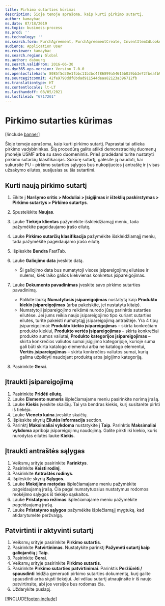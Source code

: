 ```yaml
---
title: Pirkimo sutarties kūrimas
description: Šioje temoje aprašoma, kaip kurti pirkimo sutartį.
author: kamaybac
ms.date: 07/18/2019
ms.topic: business-process
ms.prod: ''
ms.technology: ''
ms.search.form: PurchAgreement, PurchAgreementCreate, InventItemIdLookupSimple, AgreementConfirmRunForm, PurchAgreementHistory
audience: Application User
ms.reviewer: kamaybac
ms.search.region: Global
ms.author: dabourq
ms.search.validFrom: 2016-06-30
ms.dyn365.ops.version: Version 7.0.0
ms.openlocfilehash: 8085f5d30e1fbbc11b3bc4f86899a54615b039bb3e72fbeafb9bd74e87c1fbfa
ms.sourcegitcommit: 42fe9790ddf0bdad911544deaa82123a396712fb
ms.translationtype: HT
ms.contentlocale: lt-LT
ms.lasthandoff: 08/05/2021
ms.locfileid: "6717201"
---
```

# <a name="create-a-purchase-agreement"></a>Pirkimo sutarties kūrimas

[!include [banner](../../includes/banner.md)]

Šioje temoje aprašoma, kaip kurti pirkimo sutartį. Paprastai tai atlieka pirkimo vadybininkas. Šią procedūrą galite atlikti demonstracinių duomenų įmonėje USMF arba su savo duomenimis. Prieš pradėdami turite nustatyti pirkimo sutarčių klasifikacijas. Sukūrę sutartį, galėsite ją naudoti, kai sukursite PU – pirkimo sutarties sąlygos bus nukopijuotos į antraštę ir į visas užsakymo eilutes, susijusias su šia sutartimi.


## <a name="create-a-new-purchase-agreement"></a>Kurti naują pirkimo sutartį
1. Eikite į **Naršymo sritis > Moduliai > Įsigijimas ir išteklių paskirstymas > Pirkimo sutartys > Pirkimo sutartys**.
2. Spustelėkite **Naujas**.
3. Lauke **Tiekėjo klientas** pažymėkite išskleidžiamąjį meniu, tada pažymėkite pageidaujamo įrašo eilutę.
4. Lauke **Pirkimo sutarčių klasifikacija** pažymėkite išskleidžiamąjį meniu, tada pažymėkite pageidaujamo įrašo eilutę.
5. Išplėskite **Bendra** FastTab.
6. Lauke **Galiojimo data** įveskite datą.

    - Ši galiojimo data bus numatytoji visose įsipareigojimų eilutėse ir nulems, kiek laiko galios kiekvienas konkretus įsipareigojimas.  

7. Lauke **Dokumento pavadinimas** įveskite savo pirkimo sutarties pavadinimą.

    - Palikite lauką **Numatytasis įsipareigojimas** nustatytą kaip **Produkto kiekio įsipareigojimas** (arba pakeiskite, jei nustatyta kitaip).  
    - Numatytoji įsipareigojimo reikšmė nurodo jūsų parinktis sutarties eilutėse. Jei jums reikia naujo įsipareigojimo tipo kuriant sutarties eilutes, turite pakeisti numatytąjį įsipareigojimą antraštėje. Yra 4 tipų įsipareigojimai: **Produkto kiekio įsipareigojimas** – skirta konkrečiam produkto kiekiui, **Produkto vertės įsipareigojimas** – skirta konkrečiai produkto sumos valiutai, **Produkto kategorijos įsipareigojimas** – skirta konkrečios valiutos sumai įsigijimo kategorijoje, kurioje suma gali būti skirta katalogo elementui arba ne katalogo elementui, **Vertės įsipareigojimas** – skirta konkrečios valiutos sumai, kurią galima užpildyti naudojant produktą arba įsigijimo kategoriją.  

8. Pasirinkite **Gerai**.

## <a name="add-a-commitment"></a>Įtraukti įsipareigojimą
1. Pasirinkite **Pridėti eilutę**.
2. Lauke **Elemento numeris** išplečiamajame meniu pasirinkite norimą įrašą.
3. Lauke **Kiekis** įveskite skaičių. Tai yra bendras kiekis, kurį susitarėte pirkti iš tiekėjo.  
4. Lauke **Vieneto kaina** įveskite skaičių.
5. Išplėskite skyrių **Eilutės informacija** section.
6. Parinktį **Maksimaliai vykdoma** nustatykite į **Taip**. Parinktis **Maksimaliai vykdoma** apriboja įsipareigojimų naudojimą. Galite pirkti iki kiekio, kuris nurodytas eilutės lauke **Kiekis**.  

## <a name="add-header-conditions"></a>Įtraukti antraštės sąlygas
1. Veiksmų srityje pasirinkite **Parinktys**.
2. Pasirinkite **Keisti rodinį**.
3. Pasirinkite **Antraštės rodinys**.
4. Išplėskite skyrių **Sąlygos**.
5. Lauke **Mokėjimo metodas** išplečiamajame meniu pažymėkite pageidaujamą įrašą. Čia pagal numatytuosius nustatymus rodomos mokėjimo sąlygos iš tiekėjo sąskaitos.  
6. Lauke **Pristatymo režimas** išplečiamajame meniu pažymėkite pageidaujamą įrašą.
7. Lauke **Pristatymo sąlygos** pažymėkite išplečiamąjį mygtuką, kad atidarytumėte peržvalgą.

## <a name="confirm-and-activate-the-agreement"></a>Patvirtinti ir aktyvinti sutartį
1. Veiksmų srityje pasirinkite **Pirkimo sutartis**.
2. Pasirinkite **Patvirtinimas**. Nustatykite parinktį **Pažymėti sutartį kaip galiojančią** į **Taip**.  
3. Pasirinkite **Gerai**.
4. Veiksmų srityje pasirinkite **Pirkimo sutartis**.
5. Pasirinkite **Pirkimo sutarties patvirtinimai**. Parinktis **Peržiūrėti / spausdinti** leidžia generuoti pirkimo sutarties dokumentą, kurį galite spausdinti arba siųsti tiekėjui. Jei vėliau sutartį atnaujinsite ir iš naujo patvirtinsite, abi jos versijos bus rodomas čia.  
6. Uždarykite puslapį.



[!INCLUDE[footer-include](../../../includes/footer-banner.md)]